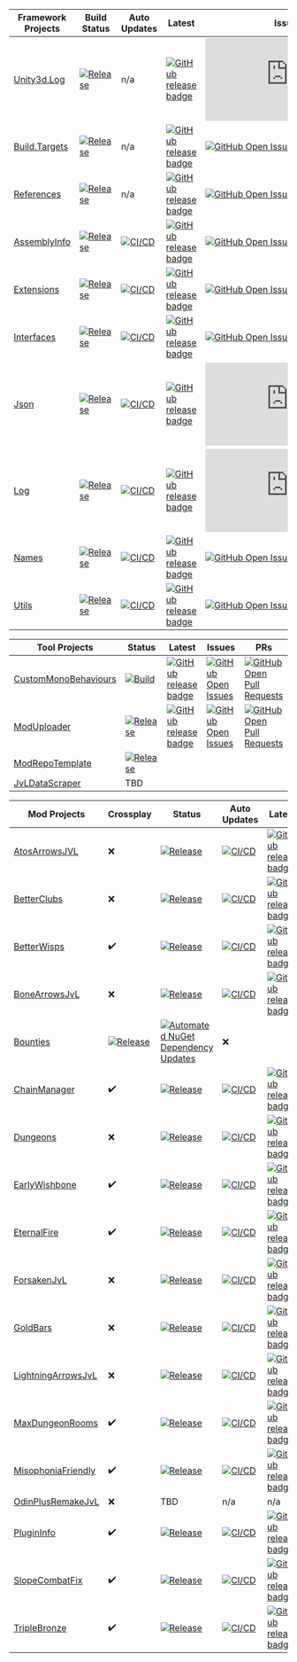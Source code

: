 | Framework Projects | Build Status | Auto Updates | Latest | Issues | PRs |
| ------------- | ------------- | ------------- | ------------- | ------------- | ------------- |
| [Unity3d.Log](https://github.com/Digitalroot-Valheim/Digitalroot.Unity3d.Log) | [![Release](https://github.com/Digitalroot-Valheim/Digitalroot.Unity3d.Log/actions/workflows/release.yml/badge.svg?branch=main)](https://github.com/Digitalroot-Valheim/Digitalroot.Unity3d.Log/actions/workflows/release.yml) | n/a | [![GitHub release badge](https://badgen.net/github/release/Digitalroot-Valheim/Digitalroot.Unity3d.Log/stable)](https://github.com/Digitalroot-Valheim/Digitalroot.Unity3d.Log/releases/latest) | [![GitHub Open Issues](https://badgen.net/github/open-issues/Digitalroot-Valheim/Digitalroot.Unity3d.Log)](https://github.com/Digitalroot-Valheim/Digitalroot.Unity3d.Log/issues) | [![GitHub Open Pull Requests](https://badgen.net/github/open-prs/Digitalroot-Valheim/Digitalroot.Unity3d.Log)](https://github.com/Digitalroot-Valheim/Digitalroot.Unity3d.Log/pulls) |
| [Build.Targets](https://github.com/Digitalroot-Valheim/Digitalroot.Valheim.Build.Targets) | [![Release](https://github.com/Digitalroot-Valheim/Digitalroot.Valheim.Build.Targets/actions/workflows/release.yml/badge.svg?branch=main)](https://github.com/Digitalroot-Valheim/Digitalroot.Valheim.Build.Targets/actions/workflows/release.yml) | n/a | [![GitHub release badge](https://badgen.net/github/release/Digitalroot-Valheim/Digitalroot.Valheim.Build.Targets/stable)](https://github.com/Digitalroot-Valheim/Digitalroot.Valheim.Build.Targets/releases/latest) | [![GitHub Open Issues](https://badgen.net/github/open-issues/Digitalroot-Valheim/Digitalroot.Valheim.Build.Targets)](https://github.com/Digitalroot-Valheim/Digitalroot.Valheim.Build.Targets/issues) | [![GitHub Open Pull Requests](https://badgen.net/github/open-prs/Digitalroot-Valheim/Digitalroot.Valheim.Build.Targets)](https://github.com/Digitalroot-Valheim/Digitalroot.Valheim.Build.Targets/pulls) |
| [References](https://github.com/Digitalroot-Valheim/Digitalroot.Valheim.References) | [![Release](https://github.com/Digitalroot-Valheim/Digitalroot.Valheim.References/actions/workflows/release.yml/badge.svg?branch=main)](https://github.com/Digitalroot-Valheim/Digitalroot.Valheim.References/actions/workflows/release.yml) | n/a | [![GitHub release badge](https://badgen.net/github/release/Digitalroot-Valheim/Digitalroot.Valheim.References/stable)](https://github.com/Digitalroot-Valheim/Digitalroot.Valheim.References/releases/latest) | [![GitHub Open Issues](https://badgen.net/github/open-issues/Digitalroot-Valheim/Digitalroot.Valheim.References)](https://github.com/Digitalroot-Valheim/Digitalroot.Valheim.References/issues) | [![GitHub Open Pull Requests](https://badgen.net/github/open-prs/Digitalroot-Valheim/Digitalroot.Valheim.References)](https://github.com/Digitalroot-Valheim/Digitalroot.Valheim.References/pulls) |
| [AssemblyInfo](https://github.com/Digitalroot-Valheim/Digitalroot.Valheim.Common.AssemblyInfo) | [![Release](https://github.com/Digitalroot-Valheim/Digitalroot.Valheim.Common.AssemblyInfo/actions/workflows/release.yml/badge.svg?branch=main)](https://github.com/Digitalroot-Valheim/Digitalroot.Valheim.Common.AssemblyInfo/actions/workflows/release.yml) | [![CI/CD](https://github.com/Digitalroot-Valheim/Digitalroot.Valheim.Common.AssemblyInfo/actions/workflows/nuget.autoupdate.yml/badge.svg?branch=main)](https://github.com/Digitalroot-Valheim/Digitalroot.Valheim.Common.AssemblyInfo/actions/workflows/nuget.autoupdate.yml) | [![GitHub release badge](https://badgen.net/github/release/Digitalroot-Valheim/Digitalroot.Valheim.Common.AssemblyInfo/stable)](https://github.com/Digitalroot-Valheim/Digitalroot.Valheim.Common.AssemblyInfo/releases/latest) | [![GitHub Open Issues](https://badgen.net/github/open-issues/Digitalroot-Valheim/Digitalroot.Valheim.Common.AssemblyInfo)](https://github.com/Digitalroot-Valheim/Digitalroot.Valheim.Common.AssemblyInfo/issues) | [![GitHub Open Pull Requests](https://badgen.net/github/open-prs/Digitalroot-Valheim/Digitalroot.Valheim.Common.AssemblyInfo)](https://github.com/Digitalroot-Valheim/Digitalroot.Valheim.Common.AssemblyInfo/pulls) |
| [Extensions](https://github.com/Digitalroot-Valheim/Digitalroot.Valheim.Common.Extensions) | [![Release](https://github.com/Digitalroot-Valheim/Digitalroot.Valheim.Common.Extensions/actions/workflows/release.yml/badge.svg?branch=main)](https://github.com/Digitalroot-Valheim/Digitalroot.Valheim.Common.Extensions/actions/workflows/release.yml) | [![CI/CD](https://github.com/Digitalroot-Valheim/Digitalroot.Valheim.Common.Extensions/actions/workflows/nuget.autoupdate.yml/badge.svg?branch=main)](https://github.com/Digitalroot-Valheim/Digitalroot.Valheim.Common.Extensions/actions/workflows/nuget.autoupdate.yml) | [![GitHub release badge](https://badgen.net/github/release/Digitalroot-Valheim/Digitalroot.Valheim.Common.Extensions/stable)](https://github.com/Digitalroot-Valheim/Digitalroot.Valheim.Common.Extensions/releases/latest) | [![GitHub Open Issues](https://badgen.net/github/open-issues/Digitalroot-Valheim/Digitalroot.Valheim.Common.Extensions)](https://github.com/Digitalroot-Valheim/Digitalroot.Valheim.Common.Extensions/issues) | [![GitHub Open Pull Requests](https://badgen.net/github/open-prs/Digitalroot-Valheim/Digitalroot.Valheim.Common.Extensions)](https://github.com/Digitalroot-Valheim/Digitalroot.Valheim.Common.Extensions/pulls) |
| [Interfaces](https://github.com/Digitalroot-Valheim/Digitalroot.Valheim.Common.Interfaces) | [![Release](https://github.com/Digitalroot-Valheim/Digitalroot.Valheim.Common.Interfaces/actions/workflows/release.yml/badge.svg?branch=main)](https://github.com/Digitalroot-Valheim/Digitalroot.Valheim.Common.Interfaces/actions/workflows/release.yml) | [![CI/CD](https://github.com/Digitalroot-Valheim/Digitalroot.Valheim.Common.Interfaces/actions/workflows/nuget.autoupdate.yml/badge.svg?branch=main)](https://github.com/Digitalroot-Valheim/Digitalroot.Valheim.Common.Interfaces/actions/workflows/nuget.autoupdate.yml) | [![GitHub release badge](https://badgen.net/github/release/Digitalroot-Valheim/Digitalroot.Valheim.Common.Interfaces/stable)](https://github.com/Digitalroot-Valheim/Digitalroot.Valheim.Common.Interfaces/releases/latest) | [![GitHub Open Issues](https://badgen.net/github/open-issues/Digitalroot-Valheim/Digitalroot.Valheim.Common.Interfaces)](https://github.com/Digitalroot-Valheim/Digitalroot.Valheim.Common.Interfaces/issues) | [![GitHub Open Pull Requests](https://badgen.net/github/open-prs/Digitalroot-Valheim/Digitalroot.Valheim.Common.Interfaces)](https://github.com/Digitalroot-Valheim/Digitalroot.Valheim.Common.Interfaces/pulls) |
| [Json](https://github.com/Digitalroot-Valheim/Digitalroot.Valheim.Common.Json) | [![Release](https://github.com/Digitalroot-Valheim/Digitalroot.Valheim.Common.Json/actions/workflows/release.yml/badge.svg?branch=main)](https://github.com/Digitalroot-Valheim/Digitalroot.Valheim.Common.Json/actions/workflows/release.yml) | [![CI/CD](https://github.com/Digitalroot-Valheim/Digitalroot.Valheim.Common.Json/actions/workflows/nuget.autoupdate.yml/badge.svg?branch=main)](https://github.com/Digitalroot-Valheim/Digitalroot.Valheim.Common.Json/actions/workflows/nuget.autoupdate.yml) | [![GitHub release badge](https://badgen.net/github/release/Digitalroot-Valheim/Digitalroot.Valheim.Common.Json/stable)](https://github.com/Digitalroot-Valheim/Digitalroot.Valheim.Common.Json/releases/latest) | [![GitHub Open Issues](https://badgen.net/github/open-issues/Digitalroot-Valheim/Digitalroot.Valheim.Common.Json)](https://github.com/Digitalroot-Valheim/Digitalroot.Valheim.Common.Json/issues) | [![GitHub Open Pull Requests](https://badgen.net/github/open-prs/Digitalroot-Valheim/Digitalroot.Valheim.Common.Json)](https://github.com/Digitalroot-Valheim/Digitalroot.Valheim.Common.Json/pulls) |
| [Log](https://github.com/Digitalroot-Valheim/Digitalroot.Valheim.Common.Log) | [![Release](https://github.com/Digitalroot-Valheim/Digitalroot.Valheim.Common.Log/actions/workflows/release.yml/badge.svg?branch=main)](https://github.com/Digitalroot-Valheim/Digitalroot.Valheim.Common.Log/actions/workflows/release.yml) | [![CI/CD](https://github.com/Digitalroot-Valheim/Digitalroot.Valheim.Common.Log/actions/workflows/nuget.autoupdate.yml/badge.svg?branch=main)](https://github.com/Digitalroot-Valheim/Digitalroot.Valheim.Common.Log/actions/workflows/nuget.autoupdate.yml) | [![GitHub release badge](https://badgen.net/github/release/Digitalroot-Valheim/Digitalroot.Valheim.Common.Log/stable)](https://github.com/Digitalroot-Valheim/Digitalroot.Valheim.Common.Log/releases/latest) | [![GitHub Open Issues](https://badgen.net/github/open-issues/Digitalroot-Valheim/Digitalroot.Valheim.Common.Log)](https://github.com/Digitalroot-Valheim/Digitalroot.Valheim.Common.Log/issues) | [![GitHub Open Pull Requests](https://badgen.net/github/open-prs/Digitalroot-Valheim/Digitalroot.Valheim.Common.Log)](https://github.com/Digitalroot-Valheim/Digitalroot.Valheim.Common.Log/pulls) |
| [Names](https://github.com/Digitalroot-Valheim/Digitalroot.Valheim.Common.Names) | [![Release](https://github.com/Digitalroot-Valheim/Digitalroot.Valheim.Common.Names/actions/workflows/release.yml/badge.svg?branch=main)](https://github.com/Digitalroot-Valheim/Digitalroot.Valheim.Common.Names/actions/workflows/release.yml) | [![CI/CD](https://github.com/Digitalroot-Valheim/Digitalroot.Valheim.Common.Names/actions/workflows/nuget.autoupdate.yml/badge.svg?branch=main)](https://github.com/Digitalroot-Valheim/Digitalroot.Valheim.Common.Names/actions/workflows/nuget.autoupdate.yml) | [![GitHub release badge](https://badgen.net/github/release/Digitalroot-Valheim/Digitalroot.Valheim.Common.Names/stable)](https://github.com/Digitalroot-Valheim/Digitalroot.Valheim.Common.Names/releases/latest) | [![GitHub Open Issues](https://badgen.net/github/open-issues/Digitalroot-Valheim/Digitalroot.Valheim.Common.Names)](https://github.com/Digitalroot-Valheim/Digitalroot.Valheim.Common.Names/issues) | [![GitHub Open Pull Requests](https://badgen.net/github/open-prs/Digitalroot-Valheim/Digitalroot.Valheim.Common.Names)](https://github.com/Digitalroot-Valheim/Digitalroot.Valheim.Common.Names/pulls) |
| [Utils](https://github.com/Digitalroot-Valheim/Digitalroot.Valheim.Common.Utils) | [![Release](https://github.com/Digitalroot-Valheim/Digitalroot.Valheim.Common.Utils/actions/workflows/release.yml/badge.svg?branch=main)](https://github.com/Digitalroot-Valheim/Digitalroot.Valheim.Common.Utils/actions/workflows/release.yml) | [![CI/CD](https://github.com/Digitalroot-Valheim/Digitalroot.Valheim.Common.Utils/actions/workflows/nuget.autoupdate.yml/badge.svg?branch=main)](https://github.com/Digitalroot-Valheim/Digitalroot.Valheim.Common.Utils/actions/workflows/nuget.autoupdate.yml) | [![GitHub release badge](https://badgen.net/github/release/Digitalroot-Valheim/Digitalroot.Valheim.Common.Utils/stable)](https://github.com/Digitalroot-Valheim/Digitalroot.Valheim.Common.Utils/releases/latest) | [![GitHub Open Issues](https://badgen.net/github/open-issues/Digitalroot-Valheim/Digitalroot.Valheim.Common.Utils)](https://github.com/Digitalroot-Valheim/Digitalroot.Valheim.Common.Utils/issues) | [![GitHub Open Pull Requests](https://badgen.net/github/open-prs/Digitalroot-Valheim/Digitalroot.Valheim.Common.Utils)](https://github.com/Digitalroot-Valheim/Digitalroot.Valheim.Common.Utils/pulls) |

| Tool Projects | Status | Latest | Issues | PRs |
| ------------- | ------------- | ------------- | ------------- | ------------- |
| [CustomMonoBehaviours](https://github.com/Digitalroot-Valheim/Digitalroot.CustomMonoBehaviours) | [![Build](https://github.com/Digitalroot-Valheim/Digitalroot.CustomMonoBehaviours/actions/workflows/builder.yml/badge.svg)](https://github.com/Digitalroot-Valheim/Digitalroot.CustomMonoBehaviours/actions/workflows/builder.yml) | [![GitHub release badge](https://badgen.net/github/release/Digitalroot-Valheim/Digitalroot.CustomMonoBehaviours/stable)](https://github.com/Digitalroot-Valheim/Digitalroot.CustomMonoBehaviours/releases/latest) | [![GitHub Open Issues](https://badgen.net/github/open-issues/Digitalroot-Valheim/Digitalroot.CustomMonoBehaviours)](https://github.com/Digitalroot-Valheim/Digitalroot.CustomMonoBehaviours/issues) | [![GitHub Open Pull Requests](https://badgen.net/github/open-prs/Digitalroot-Valheim/Digitalroot.CustomMonoBehaviours)](https://github.com/Digitalroot-Valheim/Digitalroot.CustomMonoBehaviours/pulls) |
| [ModUploader](https://github.com/Digitalroot-Valheim/Digitalroot.ModUploader) | [![Release](https://github.com/Digitalroot-Valheim/Digitalroot.ModUploader/actions/workflows/release.yml/badge.svg)](https://github.com/Digitalroot-Valheim/Digitalroot.ModUploader/actions/workflows/release.yml) | [![GitHub release badge](https://badgen.net/github/release/Digitalroot-Valheim/Digitalroot.ModUploader/stable)](https://github.com/Digitalroot-Valheim/Digitalroot.ModUploader/releases/latest) | [![GitHub Open Issues](https://badgen.net/github/open-issues/Digitalroot-Valheim/Digitalroot.ModUploader)](https://github.com/Digitalroot-Valheim/Digitalroot.ModUploader/issues) | [![GitHub Open Pull Requests](https://badgen.net/github/open-prs/Digitalroot-Valheim/Digitalroot.ModUploader)](https://github.com/Digitalroot-Valheim/Digitalroot.ModUploader/pulls) |
| [ModRepoTemplate](https://github.com/Digitalroot-Valheim/Digitalroot.Valheim.ModRepoTemplate) | [![Release](https://github.com/Digitalroot-Valheim/Digitalroot.Valheim.ModRepoTemplate/actions/workflows/release.yml/badge.svg)](https://github.com/Digitalroot-Valheim/Digitalroot.Valheim.ModRepoTemplate/actions/workflows/release.yml) |
| [JvLDataScraper](https://github.com/Digitalroot-Valheim/JVLDataScraper) | TBD |


| Mod Projects | Crossplay | Status | Auto Updates | Latest | Issues | PRs | 
| ------------- | ------------- | ------------- | ------------- | ------------- | ------------- | ------------- |
| [AtosArrowsJVL](https://github.com/Digitalroot-Valheim/Atokal-AtosArrowsJVL) | :x: | [![Release](https://github.com/Digitalroot-Valheim/Atokal-AtosArrowsJVL/actions/workflows/nuget.release.yml/badge.svg?branch=main)](https://github.com/Digitalroot-Valheim/Atokal-AtosArrowsJVL/actions/workflows/nuget.release.yml)| [![CI/CD](https://github.com/Digitalroot-Valheim/Atokal-AtosArrowsJVL/actions/workflows/nuget.autoupdate.yml/badge.svg?branch=main)](https://github.com/Digitalroot-Valheim/Atokal-AtosArrowsJVL/actions/workflows/nuget.autoupdate.yml) | [![GitHub release badge](https://badgen.net/github/release/Digitalroot-Valheim/Atokal-AtosArrowsJVL/stable)](https://github.com/Digitalroot-Valheim/Atokal-AtosArrowsJVL/releases/latest) | [![GitHub Open Issues](https://badgen.net/github/open-issues/Digitalroot-Valheim/Atokal-AtosArrowsJVL)](https://github.com/Digitalroot-Valheim/Atokal-AtosArrowsJVL/issues) | [![GitHub Open Pull Requests](https://badgen.net/github/open-prs/Digitalroot-Valheim/Atokal-AtosArrowsJVL)](https://github.com/Digitalroot-Valheim/Atokal-AtosArrowsJVL/pulls) |
| [BetterClubs](https://github.com/Digitalroot-Valheim/Digitalroot.Valheim.BetterClubs) | :x: | [![Release](https://github.com/Digitalroot-Valheim/Digitalroot.Valheim.BetterClubs/actions/workflows/release.yml/badge.svg?branch=main)](https://github.com/Digitalroot-Valheim/Digitalroot.Valheim.BetterClubs/actions/workflows/release.yml) | [![CI/CD](https://github.com/Digitalroot-Valheim/Digitalroot.Valheim.BetterClubs/actions/workflows/nuget.autoupdate.yml/badge.svg?branch=main)](https://github.com/Digitalroot-Valheim/Digitalroot.Valheim.BetterClubs/actions/workflows/nuget.autoupdate.yml) | [![GitHub release badge](https://badgen.net/github/release/Digitalroot-Valheim/Digitalroot.Valheim.BetterClubs/stable)](https://github.com/Digitalroot-Valheim/Digitalroot.Valheim.BetterClubs/releases/latest) | [![GitHub Open Issues](https://badgen.net/github/open-issues/Digitalroot-Valheim/Digitalroot.Valheim.BetterClubs)](https://github.com/Digitalroot-Valheim/Digitalroot.Valheim.BetterClubs/issues) | [![GitHub Open Pull Requests](https://badgen.net/github/open-prs/Digitalroot-Valheim/Digitalroot.Valheim.BetterClubs)](https://github.com/Digitalroot-Valheim/Digitalroot.Valheim.BetterClubs/pulls) |
| [BetterWisps](https://github.com/Digitalroot-Valheim/Digitalroot.Valheim.BetterWisps) | :heavy_check_mark: | [![Release](https://github.com/Digitalroot-Valheim/Digitalroot.Valheim.BetterWisps/actions/workflows/release.yml/badge.svg?branch=main)](https://github.com/Digitalroot-Valheim/Digitalroot.Valheim.BetterWisps/actions/workflows/release.yml) | [![CI/CD](https://github.com/Digitalroot-Valheim/Digitalroot.Valheim.BetterWisps/actions/workflows/nuget.autoupdate.yml/badge.svg?branch=main)](https://github.com/Digitalroot-Valheim/Digitalroot.Valheim.BetterWisps/actions/workflows/nuget.autoupdate.yml) | [![GitHub release badge](https://badgen.net/github/release/Digitalroot-Valheim/Digitalroot.Valheim.BetterWisps/stable)](https://github.com/Digitalroot-Valheim/Digitalroot.Valheim.BetterWisps/releases/latest) | [![GitHub Open Issues](https://badgen.net/github/open-issues/Digitalroot-Valheim/Digitalroot.Valheim.BetterWisps)](https://github.com/Digitalroot-Valheim/Digitalroot.Valheim.BetterWisps/issues) | [![GitHub Open Pull Requests](https://badgen.net/github/open-prs/Digitalroot-Valheim/Digitalroot.Valheim.BetterWisps)](https://github.com/Digitalroot-Valheim/Digitalroot.Valheim.BetterWisps/pulls) |
| [BoneArrowsJvL](https://github.com/Digitalroot-Valheim/Digitalroot.Valheim.BoneArrowsJvL) | :x: | [![Release](https://github.com/Digitalroot-Valheim/Digitalroot.Valheim.BoneArrowsJvL/actions/workflows/release.yml/badge.svg?branch=main)](https://github.com/Digitalroot-Valheim/Digitalroot.Valheim.BoneArrowsJvL/actions/workflows/release.yml) | [![CI/CD](https://github.com/Digitalroot-Valheim/Digitalroot.Valheim.BoneArrowsJvL/actions/workflows/nuget.autoupdate.yml/badge.svg?branch=main)](https://github.com/Digitalroot-Valheim/Digitalroot.Valheim.BoneArrowsJvL/actions/workflows/nuget.autoupdate.yml) | [![GitHub release badge](https://badgen.net/github/release/Digitalroot-Valheim/Digitalroot.Valheim.BoneArrowsJvL/stable)](https://github.com/Digitalroot-Valheim/Digitalroot.Valheim.BoneArrowsJvL/releases/latest) | [![GitHub Open Issues](https://badgen.net/github/open-issues/Digitalroot-Valheim/Digitalroot.Valheim.BoneArrowsJvL)](https://github.com/Digitalroot-Valheim/Digitalroot.Valheim.BoneArrowsJvL/issues) | [![GitHub Open Pull Requests](https://badgen.net/github/open-prs/Digitalroot-Valheim/Digitalroot.Valheim.BoneArrowsJvL)](https://github.com/Digitalroot-Valheim/Digitalroot.Valheim.BoneArrowsJvL/pulls) |
| [Bounties](https://github.com/Digitalroot-Valheim/Digitalroot.Valheim.EpicLoot.Adventure.Bounties) | [![Release](https://github.com/Digitalroot-Valheim/Digitalroot.Valheim.EpicLoot.Adventure.Bounties/actions/workflows/release.yml/badge.svg)](https://github.com/Digitalroot-Valheim/Digitalroot.Valheim.EpicLoot.Adventure.Bounties/actions/workflows/release.yml) | [![Automated NuGet Dependency Updates](https://github.com/Digitalroot-Valheim/Digitalroot.Valheim.EpicLoot.Adventure.Bounties/actions/workflows/nuget.autoupdate.yml/badge.svg)](https://github.com/Digitalroot-Valheim/Digitalroot.Valheim.EpicLoot.Adventure.Bounties/actions/workflows/nuget.autoupdate.yml) | :x: |
| [ChainManager](https://github.com/Digitalroot-Valheim/Digitalroot.Valheim.ChainManager) | :heavy_check_mark: | [![Release](https://github.com/Digitalroot-Valheim/Digitalroot.Valheim.ChainManager/actions/workflows/release.yml/badge.svg?branch=main)](https://github.com/Digitalroot-Valheim/Digitalroot.Valheim.ChainManager/actions/workflows/release.yml) | [![CI/CD](https://github.com/Digitalroot-Valheim/Digitalroot.Valheim.ChainManager/actions/workflows/nuget.autoupdate.yml/badge.svg?branch=main)](https://github.com/Digitalroot-Valheim/Digitalroot.Valheim.ChainManager/actions/workflows/nuget.autoupdate.yml) | [![GitHub release badge](https://badgen.net/github/release/Digitalroot-Valheim/Digitalroot.Valheim.ChainManager/stable)](https://github.com/Digitalroot-Valheim/Digitalroot.Valheim.ChainManager/releases/latest) | [![GitHub Open Issues](https://badgen.net/github/open-issues/Digitalroot-Valheim/Digitalroot.Valheim.ChainManager)](https://github.com/Digitalroot-Valheim/Digitalroot.Valheim.ChainManager/issues) | [![GitHub Open Pull Requests](https://badgen.net/github/open-prs/Digitalroot-Valheim/Digitalroot.Valheim.ChainManager)](https://github.com/Digitalroot-Valheim/Digitalroot.Valheim.ChainManager/pulls) |
| [Dungeons](https://github.com/Digitalroot-Valheim/Digitalroot.Valheim.Dungeons) | :x: | [![Release](https://github.com/Digitalroot-Valheim/Digitalroot.Valheim.Dungeons/actions/workflows/release.yml/badge.svg?branch=main)](https://github.com/Digitalroot-Valheim/Digitalroot.Valheim.Dungeons/actions/workflows/release.yml) | [![CI/CD](https://github.com/Digitalroot-Valheim/Digitalroot.Valheim.Dungeons/actions/workflows/nuget.autoupdate.yml/badge.svg?branch=main)](https://github.com/Digitalroot-Valheim/Digitalroot.Valheim.Dungeons/actions/workflows/nuget.autoupdate.yml) | [![GitHub release badge](https://badgen.net/github/release/Digitalroot-Valheim/Digitalroot.Valheim.Dungeons/stable)](https://github.com/Digitalroot-Valheim/Digitalroot.Valheim.Dungeons/releases/latest) | [![GitHub Open Issues](https://badgen.net/github/open-issues/Digitalroot-Valheim/Digitalroot.Valheim.Dungeons)](https://github.com/Digitalroot-Valheim/Digitalroot.Valheim.Dungeons/issues) | [![GitHub Open Pull Requests](https://badgen.net/github/open-prs/Digitalroot-Valheim/Digitalroot.Valheim.Dungeons)](https://github.com/Digitalroot-Valheim/Digitalroot.Valheim.Dungeons/pulls) |
| [EarlyWishbone](https://github.com/Digitalroot-Valheim/Digitalroot.Valheim.EarlyWishbone) | :heavy_check_mark: | [![Release](https://github.com/Digitalroot-Valheim/Digitalroot.Valheim.EarlyWishbone/actions/workflows/release.yml/badge.svg?branch=main)](https://github.com/Digitalroot-Valheim/Digitalroot.Valheim.EarlyWishbone/actions/workflows/release.yml) | [![CI/CD](https://github.com/Digitalroot-Valheim/Digitalroot.Valheim.EarlyWishbone/actions/workflows/nuget.autoupdate.yml/badge.svg?branch=main)](https://github.com/Digitalroot-Valheim/Digitalroot.Valheim.EarlyWishbone/actions/workflows/nuget.autoupdate.yml) | [![GitHub release badge](https://badgen.net/github/release/Digitalroot-Valheim/Digitalroot.Valheim.EarlyWishbone/stable)](https://github.com/Digitalroot-Valheim/Digitalroot.Valheim.EarlyWishbone/releases/latest) | [![GitHub Open Issues](https://badgen.net/github/open-issues/Digitalroot-Valheim/Digitalroot.Valheim.EarlyWishbone)](https://github.com/Digitalroot-Valheim/Digitalroot.Valheim.EarlyWishbone/issues) | [![GitHub Open Pull Requests](https://badgen.net/github/open-prs/Digitalroot-Valheim/Digitalroot.Valheim.EarlyWishbone)](https://github.com/Digitalroot-Valheim/Digitalroot.Valheim.EarlyWishbone/pulls) |
| [EternalFire](https://github.com/Digitalroot-Valheim/Digitalroot.Valheim.EternalFire) | :heavy_check_mark: | [![Release](https://github.com/Digitalroot-Valheim/Digitalroot.Valheim.EternalFire/actions/workflows/release.yml/badge.svg?branch=main)](https://github.com/Digitalroot-Valheim/Digitalroot.Valheim.EternalFire/actions/workflows/release.yml) | [![CI/CD](https://github.com/Digitalroot-Valheim/Digitalroot.Valheim.EternalFire/actions/workflows/nuget.autoupdate.yml/badge.svg?branch=main)](https://github.com/Digitalroot-Valheim/Digitalroot.Valheim.EternalFire/actions/workflows/nuget.autoupdate.yml) | [![GitHub release badge](https://badgen.net/github/release/Digitalroot-Valheim/Digitalroot.Valheim.EternalFire/stable)](https://github.com/Digitalroot-Valheim/Digitalroot.Valheim.EternalFire/releases/latest) | [![GitHub Open Issues](https://badgen.net/github/open-issues/Digitalroot-Valheim/Digitalroot.Valheim.EternalFire)](https://github.com/Digitalroot-Valheim/Digitalroot.Valheim.EternalFire/issues) | [![GitHub Open Pull Requests](https://badgen.net/github/open-prs/Digitalroot-Valheim/Digitalroot.Valheim.EternalFire)](https://github.com/Digitalroot-Valheim/Digitalroot.Valheim.EternalFire/pulls) |
| [ForsakenJvL](https://github.com/Digitalroot-Valheim/Digitalroot.Valheim.ForsakenJvL) | :x: | [![Release](https://github.com/Digitalroot-Valheim/Digitalroot.Valheim.ForsakenJvL/actions/workflows/release.yml/badge.svg?branch=main)](https://github.com/Digitalroot-Valheim/Digitalroot.Valheim.ForsakenJvL/actions/workflows/release.yml) | [![CI/CD](https://github.com/Digitalroot-Valheim/Digitalroot.Valheim.ForsakenJvL/actions/workflows/nuget.autoupdate.yml/badge.svg?branch=main)](https://github.com/Digitalroot-Valheim/Digitalroot.Valheim.ForsakenJvL/actions/workflows/nuget.autoupdate.yml) | [![GitHub release badge](https://badgen.net/github/release/Digitalroot-Valheim/Digitalroot.Valheim.ForsakenJvL/stable)](https://github.com/Digitalroot-Valheim/Digitalroot.Valheim.ForsakenJvL/releases/latest) | [![GitHub Open Issues](https://badgen.net/github/open-issues/Digitalroot-Valheim/Digitalroot.Valheim.ForsakenJvL)](https://github.com/Digitalroot-Valheim/Digitalroot.Valheim.ForsakenJvL/issues) | [![GitHub Open Pull Requests](https://badgen.net/github/open-prs/Digitalroot-Valheim/Digitalroot.Valheim.ForsakenJvL)](https://github.com/Digitalroot-Valheim/Digitalroot.Valheim.ForsakenJvL/pulls) |
| [GoldBars](https://github.com/Digitalroot-Valheim/Digitalroot.Valheim.GoldBars) | :x: | [![Release](https://github.com/Digitalroot-Valheim/Digitalroot.Valheim.GoldBars/actions/workflows/release.yml/badge.svg?branch=main)](https://github.com/Digitalroot-Valheim/Digitalroot.Valheim.GoldBars/actions/workflows/release.yml) | [![CI/CD](https://github.com/Digitalroot-Valheim/Digitalroot.Valheim.GoldBars/actions/workflows/nuget.autoupdate.yml/badge.svg?branch=main)](https://github.com/Digitalroot-Valheim/Digitalroot.Valheim.GoldBars/actions/workflows/nuget.autoupdate.yml) | [![GitHub release badge](https://badgen.net/github/release/Digitalroot-Valheim/Digitalroot.Valheim.GoldBars/stable)](https://github.com/Digitalroot-Valheim/Digitalroot.Valheim.GoldBars/releases/latest) | [![GitHub Open Issues](https://badgen.net/github/open-issues/Digitalroot-Valheim/Digitalroot.Valheim.GoldBars)](https://github.com/Digitalroot-Valheim/Digitalroot.Valheim.GoldBars/issues) | [![GitHub Open Pull Requests](https://badgen.net/github/open-prs/Digitalroot-Valheim/Digitalroot.Valheim.GoldBars)](https://github.com/Digitalroot-Valheim/Digitalroot.Valheim.GoldBars/pulls) |
| [LightningArrowsJvL](https://github.com/Digitalroot-Valheim/Digitalroot.Valheim.LightningArrowsJvL) | :x: | [![Release](https://github.com/Digitalroot-Valheim/Digitalroot.Valheim.LightningArrowsJvL/actions/workflows/release.yml/badge.svg?branch=main)](https://github.com/Digitalroot-Valheim/Digitalroot.Valheim.LightningArrowsJvL/actions/workflows/release.yml) | [![CI/CD](https://github.com/Digitalroot-Valheim/Digitalroot.Valheim.LightningArrowsJvL/actions/workflows/nuget.autoupdate.yml/badge.svg?branch=main)](https://github.com/Digitalroot-Valheim/Digitalroot.Valheim.LightningArrowsJvL/actions/workflows/nuget.autoupdate.yml) | [![GitHub release badge](https://badgen.net/github/release/Digitalroot-Valheim/Digitalroot.Valheim.LightningArrowsJvL/stable)](https://github.com/Digitalroot-Valheim/Digitalroot.Valheim.LightningArrowsJvL/releases/latest) | [![GitHub Open Issues](https://badgen.net/github/open-issues/Digitalroot-Valheim/Digitalroot.Valheim.LightningArrowsJvL)](https://github.com/Digitalroot-Valheim/Digitalroot.Valheim.LightningArrowsJvL/issues) | [![GitHub Open Pull Requests](https://badgen.net/github/open-prs/Digitalroot-Valheim/Digitalroot.Valheim.LightningArrowsJvL)](https://github.com/Digitalroot-Valheim/Digitalroot.Valheim.LightningArrowsJvL/pulls) |
| [MaxDungeonRooms](https://github.com/Digitalroot-Valheim/Digitalroot.Valheim.MaxDungeonRooms) | :heavy_check_mark: | [![Release](https://github.com/Digitalroot-Valheim/Digitalroot.Valheim.MaxDungeonRooms/actions/workflows/release.yml/badge.svg?branch=main)](https://github.com/Digitalroot-Valheim/Digitalroot.Valheim.MaxDungeonRooms/actions/workflows/release.yml) | [![CI/CD](https://github.com/Digitalroot-Valheim/Digitalroot.Valheim.MaxDungeonRooms/actions/workflows/nuget.autoupdate.yml/badge.svg?branch=main)](https://github.com/Digitalroot-Valheim/Digitalroot.Valheim.MaxDungeonRooms/actions/workflows/nuget.autoupdate.yml) | [![GitHub release badge](https://badgen.net/github/release/Digitalroot-Valheim/Digitalroot.Valheim.MaxDungeonRooms/stable)](https://github.com/Digitalroot-Valheim/Digitalroot.Valheim.MaxDungeonRooms/releases/latest) | [![GitHub Open Issues](https://badgen.net/github/open-issues/Digitalroot-Valheim/Digitalroot.Valheim.MaxDungeonRooms)](https://github.com/Digitalroot-Valheim/Digitalroot.Valheim.MaxDungeonRooms/issues) | [![GitHub Open Pull Requests](https://badgen.net/github/open-prs/Digitalroot-Valheim/Digitalroot.Valheim.MaxDungeonRooms)](https://github.com/Digitalroot-Valheim/Digitalroot.Valheim.MaxDungeonRooms/pulls) |
| [MisophoniaFriendly](https://github.com/Digitalroot-Valheim/Digitalroot.Valheim.MisophoniaFriendly) | :heavy_check_mark: | [![Release](https://github.com/Digitalroot-Valheim/Digitalroot.Valheim.MisophoniaFriendly/actions/workflows/release.yml/badge.svg?branch=main)](https://github.com/Digitalroot-Valheim/Digitalroot.Valheim.MisophoniaFriendly/actions/workflows/release.yml) | [![CI/CD](https://github.com/Digitalroot-Valheim/Digitalroot.Valheim.MisophoniaFriendly/actions/workflows/nuget.autoupdate.yml/badge.svg?branch=main)](https://github.com/Digitalroot-Valheim/Digitalroot.Valheim.MisophoniaFriendly/actions/workflows/nuget.autoupdate.yml) | [![GitHub release badge](https://badgen.net/github/release/Digitalroot-Valheim/Digitalroot.Valheim.MisophoniaFriendly/stable)](https://github.com/Digitalroot-Valheim/Digitalroot.Valheim.MisophoniaFriendly/releases/latest) | [![GitHub Open Issues](https://badgen.net/github/open-issues/Digitalroot-Valheim/Digitalroot.Valheim.MisophoniaFriendly)](https://github.com/Digitalroot-Valheim/Digitalroot.Valheim.MisophoniaFriendly/issues) | [![GitHub Open Pull Requests](https://badgen.net/github/open-prs/Digitalroot-Valheim/Digitalroot.Valheim.MisophoniaFriendly)](https://github.com/Digitalroot-Valheim/Digitalroot.Valheim.MisophoniaFriendly/pulls) |
| [OdinPlusRemakeJvL](https://github.com/Digitalroot-Valheim/OdinPlusRemakeJVL) | :x: | TBD | n/a | n/a | n/a | n/a |
| [PluginInfo](https://github.com/Digitalroot-Valheim/Digitalroot.Valheim.PluginInfo) | :heavy_check_mark: | [![Release](https://github.com/Digitalroot-Valheim/Digitalroot.Valheim.PluginInfo/actions/workflows/release.yml/badge.svg?branch=main)](https://github.com/Digitalroot-Valheim/Digitalroot.Valheim.PluginInfo/actions/workflows/release.yml) | [![CI/CD](https://github.com/Digitalroot-Valheim/Digitalroot.Valheim.PluginInfo/actions/workflows/nuget.autoupdate.yml/badge.svg?branch=main)](https://github.com/Digitalroot-Valheim/Digitalroot.Valheim.PluginInfo/actions/workflows/nuget.autoupdate.yml) | [![GitHub release badge](https://badgen.net/github/release/Digitalroot-Valheim/Digitalroot.Valheim.PluginInfo/stable)](https://github.com/Digitalroot-Valheim/Digitalroot.Valheim.PluginInfo/releases/latest) | [![GitHub Open Issues](https://badgen.net/github/open-issues/Digitalroot-Valheim/Digitalroot.Valheim.PluginInfo)](https://github.com/Digitalroot-Valheim/Digitalroot.Valheim.PluginInfo/issues) | [![GitHub Open Pull Requests](https://badgen.net/github/open-prs/Digitalroot-Valheim/Digitalroot.Valheim.PluginInfo)](https://github.com/Digitalroot-Valheim/Digitalroot.Valheim.PluginInfo/pulls) |
| [SlopeCombatFix](https://github.com/Digitalroot-Valheim/Digitalroot.Valheim.SlopeCombatFix) | :heavy_check_mark: | [![Release](https://github.com/Digitalroot-Valheim/Digitalroot.Valheim.SlopeCombatFix/actions/workflows/release.yml/badge.svg?branch=main)](https://github.com/Digitalroot-Valheim/Digitalroot.Valheim.SlopeCombatFix/actions/workflows/release.yml) | [![CI/CD](https://github.com/Digitalroot-Valheim/Digitalroot.Valheim.SlopeCombatFix/actions/workflows/nuget.autoupdate.yml/badge.svg?branch=main)](https://github.com/Digitalroot-Valheim/Digitalroot.Valheim.SlopeCombatFix/actions/workflows/nuget.autoupdate.yml) | [![GitHub release badge](https://badgen.net/github/release/Digitalroot-Valheim/Digitalroot.Valheim.SlopeCombatFix/stable)](https://github.com/Digitalroot-Valheim/Digitalroot.Valheim.SlopeCombatFix/releases/latest) | [![GitHub Open Issues](https://badgen.net/github/open-issues/Digitalroot-Valheim/Digitalroot.Valheim.SlopeCombatFix)](https://github.com/Digitalroot-Valheim/Digitalroot.Valheim.SlopeCombatFix/issues) | [![GitHub Open Pull Requests](https://badgen.net/github/open-prs/Digitalroot-Valheim/Digitalroot.Valheim.SlopeCombatFix)](https://github.com/Digitalroot-Valheim/Digitalroot.Valheim.SlopeCombatFix/pulls) |
| [TripleBronze](https://github.com/Digitalroot-Valheim/KaceCottam-TripleBronze) | :heavy_check_mark: | [![Release](https://github.com/Digitalroot-Valheim/KaceCottam-TripleBronze/actions/workflows/release.yml/badge.svg?branch=main)](https://github.com/Digitalroot-Valheim/KaceCottam-TripleBronze/actions/workflows/release.yml) | [![CI/CD](https://github.com/Digitalroot-Valheim/KaceCottam-TripleBronze/actions/workflows/nuget.autoupdate.yml/badge.svg?branch=main)](https://github.com/Digitalroot-Valheim/KaceCottam-TripleBronze/actions/workflows/nuget.autoupdate.yml) | [![GitHub release badge](https://badgen.net/github/release/Digitalroot-Valheim/KaceCottam-TripleBronze/stable)](https://github.com/Digitalroot-Valheim/KaceCottam-TripleBronze/releases/latest) | [![GitHub Open Issues](https://badgen.net/github/open-issues/Digitalroot-Valheim/KaceCottam-TripleBronze)](https://github.com/Digitalroot-Valheim/KaceCottam-TripleBronze/issues) | [![GitHub Open Pull Requests](https://badgen.net/github/open-prs/Digitalroot-Valheim/KaceCottam-TripleBronze)](https://github.com/Digitalroot-Valheim/KaceCottam-TripleBronze/pulls) |
